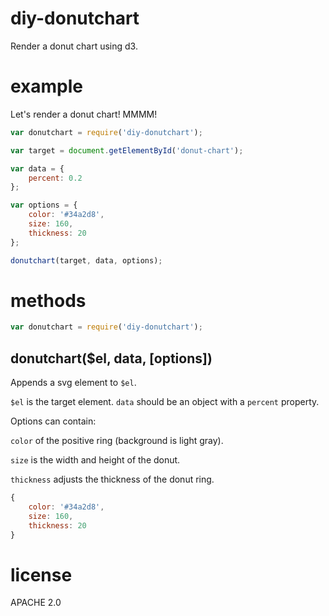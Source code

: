 # diy-donutchart

Render a donut chart using d3.

# example

Let's render a donut chart! MMMM!

```js
var donutchart = require('diy-donutchart');

var target = document.getElementById('donut-chart');

var data = {
    percent: 0.2
};

var options = {
    color: '#34a2d8',
    size: 160,
    thickness: 20
};

donutchart(target, data, options);
```

# methods

```js
var donutchart = require('diy-donutchart');
```

## donutchart($el, data, [options])


Appends a svg element to `$el`.

`$el` is the target element. `data` should be an object with a `percent`
property.

Options can contain:

`color` of the positive ring (background is light gray).

`size` is the width and height of the donut.

`thickness` adjusts the thickness of the donut ring.

```js
{
    color: '#34a2d8',
    size: 160,
    thickness: 20
}
```

# license

APACHE 2.0
